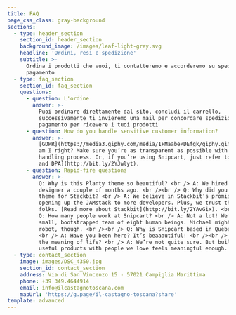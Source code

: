 ```yaml
---
title: FAQ
page_css_class: gray-background
sections:
  - type: header_section
    section_id: header_section
    background_image: /images/leaf-light-grey.svg
    headline: 'Ordini, resi e spedizione'
    subtitle: >-
      Ordina i prodotti che vuoi, ti contatteremo e accorderemo su spedizione e
      pagamento
  - type: faq_section
    section_id: faq_section
    questions:
      - question: L'ordine
        answer: >-
          Puoi ordinare direttamente dal sito, concludi il carrello,
          successivamente ti invieremo una mail per concordare spedizione e
          pagamento per ricevere i tuoi prodotti
      - question: How do you handle sensitive customer information?
        answer: >-
          [GDPR](https://media3.giphy.com/media/1FMaabePDEfgk/giphy.gif?cid=790b76115d1fc3ed7656643632f4131f&rid=giphy.gif),
          am I right? Make sure you’re as transparent as possible with your data
          handling process. Or, if you’re using Snipcart, just refer to [our ToS
          and DPA](http://bit.ly/2YJwlyt).
      - question: Rapid-fire questions
        answer: >-
          Q: Why is this Planty theme so beautiful? <br /> A: We hired our first
          designer a couple of months ago. <br /><br /> Q: Why did you build a
          theme for Stackbit? <br /> A: We believe in Stackbit’s promise of
          opening up the JAMstack to more developers. Plus, we trust these
          folks. [Read more about Stackbit](http://bit.ly/2YAvGix). <br /><br />
          Q: How many people work at Snipcart? <br /> A: Not a lot! We’re a
          small, bootstrapped team of eight human beings. Michael might be a
          robot, though. <br /><br /> Q: Why is Snipcart based in Québec City?
          <br /> A: Have you been here? It’s beaaautiful! <br /><br /> Q: What’s
          the meaning of life? <br /> A: We’re not quite sure. But building
          useful products with people we love feels meaningful enough.
  - type: contact_section
    image: images/DSC_4350.jpg
    section_id: contact_section
    address: Via di San Vincenzo 15 - 57021 Campiglia Marittima
    phone: +39 349.4644914
    email: info@ilcastagnotoscana.com
    mapUrl: 'https://g.page/il-castagno-toscana?share'
template: advanced
---
```

